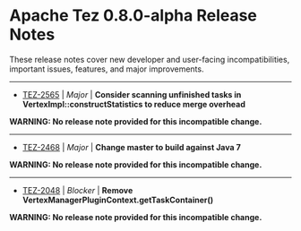 
<!---
# Licensed to the Apache Software Foundation (ASF) under one
# or more contributor license agreements.  See the NOTICE file
# distributed with this work for additional information
# regarding copyright ownership.  The ASF licenses this file
# to you under the Apache License, Version 2.0 (the
# "License"); you may not use this file except in compliance
# with the License.  You may obtain a copy of the License at
#
#     http://www.apache.org/licenses/LICENSE-2.0
#
# Unless required by applicable law or agreed to in writing, software
# distributed under the License is distributed on an "AS IS" BASIS,
# WITHOUT WARRANTIES OR CONDITIONS OF ANY KIND, either express or implied.
# See the License for the specific language governing permissions and
# limitations under the License.
-->
# Apache Tez  0.8.0-alpha Release Notes

These release notes cover new developer and user-facing incompatibilities, important issues, features, and major improvements.


---

* [TEZ-2565](https://issues.apache.org/jira/browse/TEZ-2565) | *Major* | **Consider scanning unfinished tasks in VertexImpl::constructStatistics to reduce merge overhead**

**WARNING: No release note provided for this incompatible change.**


---

* [TEZ-2468](https://issues.apache.org/jira/browse/TEZ-2468) | *Major* | **Change master to build against Java 7**

**WARNING: No release note provided for this incompatible change.**


---

* [TEZ-2048](https://issues.apache.org/jira/browse/TEZ-2048) | *Blocker* | **Remove VertexManagerPluginContext.getTaskContainer()**

**WARNING: No release note provided for this incompatible change.**



